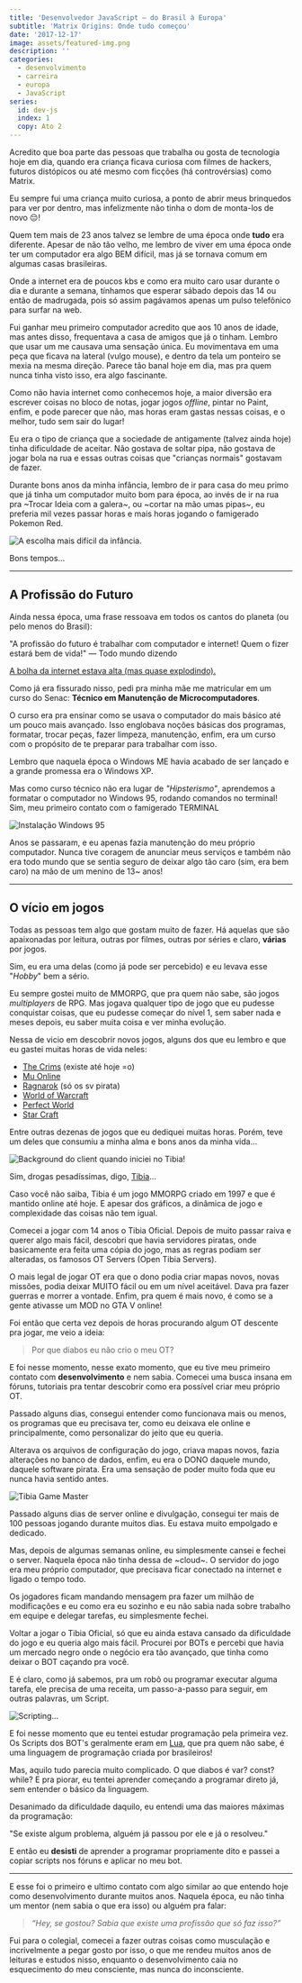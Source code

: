 ```yaml
---
title: 'Desenvolvedor JavaScript — do Brasil à Europa'
subtitle: 'Matrix Origins: Onde tudo começou'
date: '2017-12-17'
image: assets/featured-img.png
description: ''
categories:
  - desenvolvimento
  - carreira
  - europa
  - JavaScript
series:
  id: dev-js
  index: 1
  copy: Ato 2
---
```


Acredito que boa parte das pessoas que trabalha ou gosta de tecnologia hoje em dia, quando era criança ficava curiosa com filmes de hackers, futuros distópicos ou até mesmo com ficções (há controvérsias) como Matrix.

Eu sempre fui uma criança muito curiosa, a ponto de abrir meus brinquedos para ver por dentro, mas infelizmente não tinha o dom de monta-los de novo 😔!

Quem tem mais de 23 anos talvez se lembre de uma época onde **tudo** era diferente. Apesar de não tão velho, me lembro de viver em uma época onde ter um computador era algo BEM difícil, mas já se tornava comum em algumas casas brasileiras.

Onde a internet era de poucos kbs e como era muito caro usar durante o dia e durante a semana, tínhamos que esperar sábado depois das 14 ou então de madrugada, pois só assim pagávamos apenas um pulso telefônico para surfar na web.

Fui ganhar meu primeiro computador acredito que aos 10 anos de idade, mas antes disso, frequentava a casa de amigos que já o tinham. Lembro que usar um me causava uma sensação única. Eu movimentava em uma peça que ficava na lateral (vulgo mouse), e dentro da tela um ponteiro se mexia na mesma direção. Parece tão banal hoje em dia, mas pra quem nunca tinha visto isso, era algo fascinante.

Como não havia internet como conhecemos hoje, a maior diversão era escrever coisas no bloco de notas, jogar jogos _offline_, pintar no Paint, enfim, e pode parecer que não, mas horas eram gastas nessas coisas, e o melhor, tudo sem sair do lugar!

Eu era o tipo de criança que a sociedade de antigamente (talvez ainda hoje) tinha dificuldade de aceitar. Não gostava de soltar pipa, não gostava de jogar bola na rua e essas outras coisas que "crianças normais" gostavam de fazer.

Durante bons anos da minha infância, lembro de ir para casa do meu primo que já tinha um computador muito bom para época, ao invés de ir na rua pra ~Trocar Ideia com a galera~, ou ~cortar na mão umas pipas~, eu preferia mil vezes passar horas e mais horas jogando o famigerado Pokemon Red.

![A escolha mais difícil da infância.](./assets/pokemon-red.png)

Bons tempos…

---

## A Profissão do Futuro

Ainda nessa época, uma frase ressoava em todos os cantos do planeta (ou pelo menos do Brasil):

<big-quote>"A profissão do futuro é trabalhar com computador e internet! Quem o fizer estará bem de vida!" — Todo mundo dizendo</big-quote>

[A bolha da internet estava alta (mas quase explodindo).](https://www.youtube.com/watch?v=yfB0vA7j_TM)

Como já era fissurado nisso, pedi pra minha mãe me matricular em um curso do Senac: **Técnico em Manutenção de Microcomputadores**.

O curso era pra ensinar como se usava o computador do mais básico até um pouco mais avançado. Isso englobava noções básicas dos programas, formatar, trocar peças, fazer limpeza, manutenção, enfim, era um curso com o propósito de te preparar para trabalhar com isso.

Lembro que naquela época o Windows ME havia acabado de ser lançado e a grande promessa era o Windows XP.

Mas como curso técnico não era lugar de _"Hipsterismo"_, aprendemos a formatar o computador no Windows 95, rodando comandos no terminal! Sim, meu primeiro contato com o famigerado TERMINAL

![Instalação Windows 95](./assets/win-95.png)

Anos se passaram, e eu apenas fazia manutenção do meu próprio computador. Nunca tive coragem de anunciar meus serviços e também não era todo mundo que se sentia seguro de deixar algo tão caro (sim, era bem caro) na mão de um menino de 13~ anos!

---

## O vício em jogos

Todas as pessoas tem algo que gostam muito de fazer. Há aquelas que são apaixonadas por leitura, outras por filmes, outras por séries e claro, **várias** por jogos.

Sim, eu era uma delas (como já pode ser percebido) e eu levava esse "_Hobby_" bem a sério.

Eu sempre gostei muito de MMORPG, que pra quem não sabe, são jogos _multiplayers_ de RPG. Mas jogava qualquer tipo de jogo que eu pudesse conquistar coisas, que eu pudesse começar do nível 1, sem saber nada e meses depois, eu saber muita coisa e ver minha evolução.

Nessa de vicio em descobrir novos jogos, alguns dos que eu lembro e que eu gastei muitas horas de vida neles:

- [The Crims](https://www.thecrims.com/#/) (existe até hoje =o)
- [Mu Online](https://joguemuonline.uol.com.br/)
- [Ragnarok](https://playragnarokonlinebr.com/) (só os sv pirata)
- [World of Warcraft](https://worldofwarcraft.com/pt-br/)
- [Perfect World](https://perfectworld.uol.com.br/)
- [Star Craft](https://starcraft2.com/pt-br/)

Entre outras dezenas de jogos que eu dediquei muitas horas. Porém, teve um deles que consumiu a minha alma e bons anos da minha vida…

![Background do client quando iniciei no Tibia!](./assets/tibia.png)

Sim, drogas pesadíssimas, digo, [Tibia](https://www.tibia.com/mmorpg/free-multiplayer-online-role-playing-game.php)...

Caso você não saiba, Tibia é um jogo MMORPG criado em 1997 e que é mantido online até hoje. E apesar dos gráficos, a dinâmica de jogo e complexidade das coisas não tem igual.

Comecei a jogar com 14 anos o Tibia Oficial. Depois de muito passar raiva e querer algo mais fácil, descobri que havia servidores piratas, onde basicamente era feita uma cópia do jogo, mas as regras podiam ser alteradas, os famosos OT Servers (Open Tibia Servers).

O mais legal de jogar OT era que o dono podia criar mapas novos, novas missões, podia deixar MUITO fácil ou em um nível aceitável. Dava pra fazer guerras e morrer a vontade. Enfim, pra quem é mais novo, é como se a gente ativasse um MOD no GTA V online!

Foi então que certa vez depois de horas procurando algum OT descente pra jogar, me veio a ideia:

> Por que diabos eu não crio o meu OT?

<gif src="https://media.giphy.com/media/cpRQzY4VS3V3W/giphy.gif" caption="Deixa pro Pai!"></gif>

E foi nesse momento, nesse exato momento, que eu tive meu primeiro contato com **desenvolvimento** e nem sabia. Comecei uma busca insana em fóruns, tutoriais pra tentar descobrir como era possível criar meu próprio OT.

Passado alguns dias, consegui entender como funcionava mais ou menos, os programas que eu precisava ter, como eu deixava ele online e principalmente, como personalizar do jeito que eu queria.

Alterava os arquivos de configuração do jogo, criava mapas novos, fazia alterações no banco de dados, enfim, eu era o DONO daquele mundo, daquele software pirata. Era uma sensação de poder muito foda que eu nunca havia sentido antes.

![Tibia Game Master](./assets/tibia-gm.png)

Passado alguns dias de server online e divulgação, consegui ter mais de 100 pessoas jogando durante muitos dias. Eu estava muito empolgado e dedicado.

Mas, depois de algumas semanas online, eu simplesmente cansei e fechei o server. Naquela época não tinha dessa de ~cloud~. O servidor do jogo era meu próprio computador, que precisava ficar conectado na internet e ligado o tempo todo.

Os jogadores ficam mandando mensagem pra fazer um milhão de modificações e eu como era eu sozinho e eu não sabia nada sobre trabalho em equipe e delegar tarefas, eu simplesmente fechei.

Voltar a jogar o Tibia Oficial, só que eu ainda estava cansado da dificuldade do jogo e eu queria algo mais fácil. Procurei por BOTs e percebi que havia um mercado negro onde o negócio era tão avançado, que tinha como deixar o BOT caçando pra você.

E é claro, como já sabemos, pra um robô ou programar executar alguma tarefa, ele precisa de uma receita, um passo-a-passo para seguir, em outras palavras, um Script.

![Scripting...](./assets/scripting.png)

E foi nesse momento que eu tentei estudar programação pela primeira vez. Os Scripts dos BOT's geralmente eram em [Lua](<https://pt.wikipedia.org/wiki/Lua_(linguagem_de_programa%C3%A7%C3%A3o)>), que pra quem não sabe, é uma linguagem de programação criada por brasileiros!

Mas, aquilo tudo parecia muito complicado. O que diabos é var? const? while? E pra piorar, eu tentei aprender começando a programar direto já, sem entender o básico da linguagem.

Desanimado da dificuldade daquilo, eu entendi uma das maiores máximas da programação:

<big-quote>"Se existe algum problema, alguém já passou por ele e já o resolveu."</big-quote>

E então eu **desisti** de aprender a programar propriamente dito e passei a copiar scripts nos fóruns e aplicar no meu bot.

---

E esse foi o primeiro e ultimo contato com algo similar ao que entendo hoje como desenvolvimento durante muitos anos. Naquela época, eu não tinha um mentor (nem sabia o que era isso) ou alguém pra falar:

> _“Hey, se gostou? Sabia que existe uma profissão que só faz isso?”_

Fui para o colegial, comecei a fazer outras coisas como musculação e incrivelmente a pegar gosto por isso, o que me rendeu muitos anos de leituras e estudos nisso, enquanto o desenvolvimento caia no esquecimento do meu consciente, mas nunca do inconsciente.
